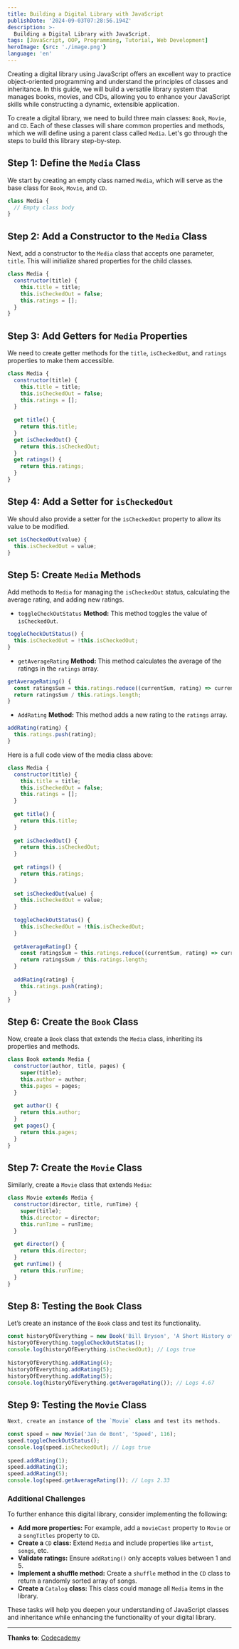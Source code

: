 ```yaml
---
title: Building a Digital Library with JavaScript
publishDate: '2024-09-03T07:28:56.194Z'
description: >-
  Building a Digital Library with JavaScript.
tags: [JavaScript, OOP, Programming, Tutorial, Web Development]
heroImage: {src: './image.png'}
language: 'en'
---
```

Creating a digital library using JavaScript offers an excellent way to practice object-oriented programming and understand the principles of classes and inheritance. In this guide, we will build a versatile library system that manages books, movies, and CDs, allowing you to enhance your JavaScript skills while constructing a dynamic, extensible application.

To create a digital library, we need to build three main classes: `Book`, `Movie`, and `CD`. Each of these classes will share common properties and methods, which we will define using a parent class called `Media`. Let's go through the steps to build this library step-by-step.

## Step 1: Define the `Media` Class

We start by creating an empty class named `Media`, which will serve as the base class for `Book`, `Movie`, and `CD`.
```js
class Media {  
  // Empty class body  
}
```
## Step 2: Add a Constructor to the `Media` Class

Next, add a constructor to the `Media` class that accepts one parameter, `title`. This will initialize shared properties for the child classes.
```js
class Media {  
  constructor(title) {  
    this.title = title;  
    this.isCheckedOut = false;  
    this.ratings = [];  
  }  
}
```
## Step 3: Add Getters for `Media` Properties

We need to create getter methods for the `title`, `isCheckedOut`, and `ratings` properties to make them accessible.
```js
class Media {  
  constructor(title) {  
    this.title = title;  
    this.isCheckedOut = false;  
    this.ratings = [];  
  }  
  
  get title() {  
    return this.title;  
  }  
  get isCheckedOut() {  
    return this.isCheckedOut;  
  }  
  get ratings() {  
    return this.ratings;  
  }  
}
```
## Step 4: Add a Setter for `isCheckedOut`

We should also provide a setter for the `isCheckedOut` property to allow its value to be modified.
```js
set isCheckedOut(value) {  
  this.isCheckedOut = value;  
}
```
## Step 5: Create `Media` Methods

Add methods to `Media` for managing the `isCheckedOut` status, calculating the average rating, and adding new ratings.

*   `toggleCheckOutStatus` **Method:** This method toggles the value of `isCheckedOut`.
```js
toggleCheckOutStatus() {  
  this.isCheckedOut = !this.isCheckedOut;  
}
```
*   `getAverageRating` **Method:** This method calculates the average of the ratings in the `ratings` array.
```js
getAverageRating() {  
  const ratingsSum = this.ratings.reduce((currentSum, rating) => currentSum + rating, 0);  
  return ratingsSum / this.ratings.length;  
}
```
*   `AddRating` **Method:** This method adds a new rating to the `ratings` array.
```js
addRating(rating) {  
  this.ratings.push(rating);  
}
```
Here is a full code view of the media class above:
```js
class Media {  
  constructor(title) {  
    this.title = title;  
    this.isCheckedOut = false;  
    this.ratings = [];  
  }  
  
  get title() {  
    return this.title;  
  }  
  
  get isCheckedOut() {  
    return this.isCheckedOut;  
  }  
  
  get ratings() {  
    return this.ratings;  
  }  
  
  set isCheckedOut(value) {  
    this.isCheckedOut = value;  
  }  
  
  toggleCheckOutStatus() {  
    this.isCheckedOut = !this.isCheckedOut;  
  }  
  
  getAverageRating() {  
    const ratingsSum = this.ratings.reduce((currentSum, rating) => currentSum + rating, 0);  
    return ratingsSum / this.ratings.length;  
  }  
  
  addRating(rating) {  
    this.ratings.push(rating);  
  }  
}
```
## Step 6: Create the `Book` Class

Now, create a `Book` class that extends the `Media` class, inheriting its properties and methods.
```js
class Book extends Media {  
  constructor(author, title, pages) {  
    super(title);  
    this.author = author;  
    this.pages = pages;  
  }  
    
  get author() {  
    return this.author;  
  }  
  get pages() {  
    return this.pages;  
  }  
}
```
## Step 7: Create the `Movie` Class

Similarly, create a `Movie` class that extends `Media`:
```js
class Movie extends Media {  
  constructor(director, title, runTime) {  
    super(title);  
    this.director = director;  
    this.runTime = runTime;  
  }  
  
  get director() {  
    return this.director;  
  }  
  get runTime() {  
    return this.runTime;  
  }  
}
```
## Step 8: Testing the `Book` Class

Let’s create an instance of the `Book` class and test its functionality.
```js
const historyOfEverything = new Book('Bill Bryson', 'A Short History of Nearly Everything', 544);  
historyOfEverything.toggleCheckOutStatus();  
console.log(historyOfEverything.isCheckedOut); // Logs true  
  
historyOfEverything.addRating(4);  
historyOfEverything.addRating(5);  
historyOfEverything.addRating(5);  
console.log(historyOfEverything.getAverageRating()); // Logs 4.67
```
## Step 9: Testing the `Movie` Class
```js
Next, create an instance of the `Movie` class and test its methods.

const speed = new Movie('Jan de Bont', 'Speed', 116);  
speed.toggleCheckOutStatus();  
console.log(speed.isCheckedOut); // Logs true  
  
speed.addRating(1);  
speed.addRating(1);  
speed.addRating(5);  
console.log(speed.getAverageRating()); // Logs 2.33
```
### Additional Challenges

To further enhance this digital library, consider implementing the following:

*   **Add more properties:** For example, add a `movieCast` property to `Movie` or a `songTitles` property to `CD`.
*   **Create a** `CD` **class:** Extend `Media` and include properties like `artist`, `songs`, etc.
*   **Validate ratings:** Ensure `addRating()` only accepts values between 1 and 5.
*   **Implement a shuffle method:** Create a `shuffle` method in the `CD` class to return a randomly sorted array of songs.
*   **Create a** `Catalog` **class:** This class could manage all `Media` items in the library.

These tasks will help you deepen your understanding of JavaScript classes and inheritance while enhancing the functionality of your digital library.

* * *

**Thanks to**: [Codecademy](https://www.codecademy.com/courses/learn-intermediate-javascript/projects/build-a-library)
